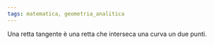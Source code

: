 ```yaml
---
tags: matematica, geometria_analitica
---
```

Una retta tangente è una retta che interseca una curva un due punti.